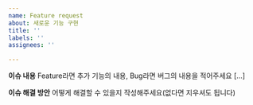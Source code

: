 ```yaml
---
name: Feature request
about: 새로운 기능 구현
title: ''
labels: ''
assignees: ''

---
```


**이슈 내용**
Feature라면 추가 기능의 내용, Bug라면 버그의 내용을 적어주세요 [...]

**이슈 해결 방안**
어떻게 해결할 수 있을지 작성해주세요(없다면 지우셔도 됩니다)
